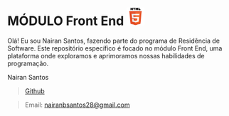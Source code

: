 # MÓDULO Front End  <img src="https://raw.githubusercontent.com/devicons/devicon/master/icons/html5/html5-original-wordmark.svg" alt="html5" width="40" height="40"/> 
  Olá! Eu sou Nairan Santos, fazendo parte do programa de Residência de Software. Este repositório específico é focado no módulo Front End, uma plataforma onde exploramos e aprimoramos nossas habilidades de programação.
<p>



  Nairan Santos
> [Github](https://github.com/nairansantos) 

>Email: nairanbsantos28@gmail.com
